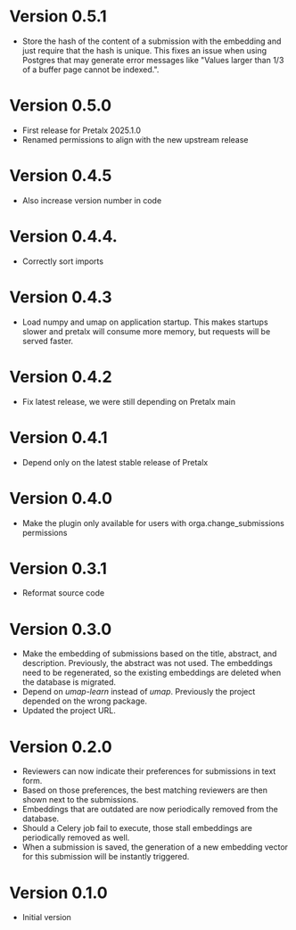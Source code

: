 # Version 0.5.1

* Store the hash of the content of a submission with the embedding and just require that the hash is unique. This fixes an issue when using Postgres that may generate error messages like "Values larger than 1/3 of a buffer page cannot be indexed.".

# Version 0.5.0

* First release for Pretalx 2025.1.0
* Renamed permissions to align with the new upstream release

# Version 0.4.5

* Also increase version number in code

# Version 0.4.4.

* Correctly sort imports

# Version 0.4.3

* Load numpy and umap on application startup. This makes startups slower and pretalx will consume more memory, but requests will be served faster.

# Version 0.4.2

* Fix latest release, we were still depending on Pretalx main

# Version 0.4.1

* Depend only on the latest stable release of Pretalx

# Version 0.4.0

* Make the plugin only available for users with orga.change_submissions permissions

# Version 0.3.1

* Reformat source code

# Version 0.3.0

* Make the embedding of submissions based on the title, abstract, and description. Previously, the abstract was not used. The embeddings need to be regenerated, so the existing embeddings are deleted when the database is migrated.
* Depend on *umap-learn* instead of *umap*. Previously the project depended on the wrong package.
* Updated the project URL.

# Version 0.2.0

* Reviewers can now indicate their preferences for submissions in text form.
* Based on those preferences, the best matching reviewers are then shown next to the submissions.
* Embeddings that are outdated are now periodically removed from the database.
* Should a Celery job fail to execute, those stall embeddings are periodically removed as well.
* When a submission is saved, the generation of a new embedding vector for this submission will be instantly triggered.

# Version 0.1.0

* Initial version
